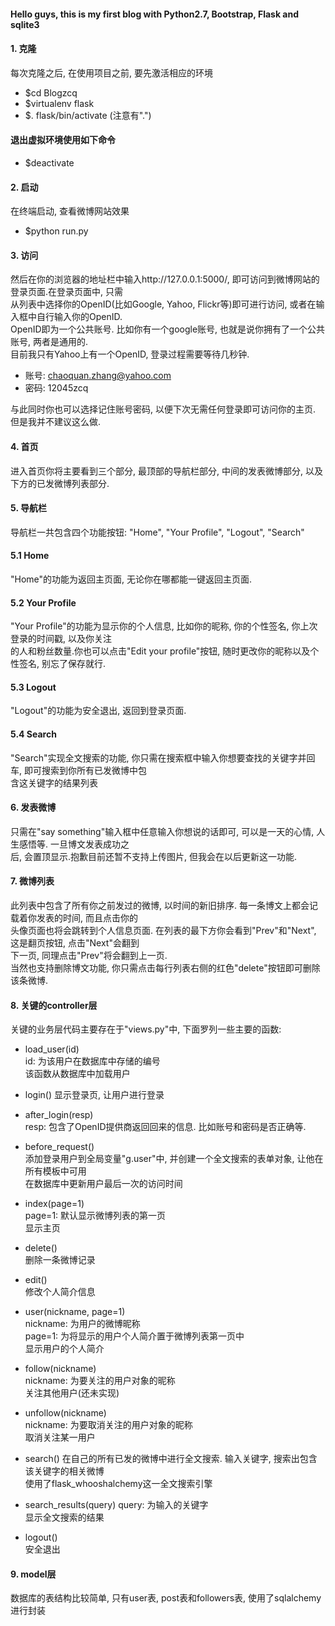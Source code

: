 #### Hello guys, this is my first blog with Python2.7, Bootstrap, Flask and sqlite3
#### 1. 克隆
每次克隆之后, 在使用项目之前, 要先激活相应的环境
+ $cd Blogzcq
+ $virtualenv flask
+ $. flask/bin/activate (注意有".")

#### 退出虚拟环境使用如下命令
+ $deactivate

#### 2. 启动
在终端启动, 查看微博网站效果
+ $python run.py

#### 3. 访问
然后在你的浏览器的地址栏中输入http://127.0.0.1:5000/, 即可访问到微博网站的登录页面.在登录页面中, 只需  
从列表中选择你的OpenID(比如Google, Yahoo, Flickr等)即可进行访问, 或者在输入框中自行输入你的OpenID.  
OpenID即为一个公共账号. 比如你有一个google账号, 也就是说你拥有了一个公共账号, 两者是通用的.  
目前我只有Yahoo上有一个OpenID, 登录过程需要等待几秒钟.
+ 账号: chaoquan.zhang@yahoo.com
+ 密码: 12045zcq

与此同时你也可以选择记住账号密码, 以便下次无需任何登录即可访问你的主页. 但是我并不建议这么做.

#### 4. 首页
进入首页你将主要看到三个部分, 最顶部的导航栏部分, 中间的发表微博部分, 以及下方的已发微博列表部分.

#### 5. 导航栏
导航栏一共包含四个功能按钮: "Home", "Your Profile", "Logout", "Search"

#### 5.1 Home
"Home"的功能为返回主页面, 无论你在哪都能一键返回主页面.  

#### 5.2 Your Profile
"Your Profile"的功能为显示你的个人信息, 比如你的昵称, 你的个性签名, 你上次登录的时间戳, 以及你关注  
的人和粉丝数量.你也可以点击"Edit your profile"按钮, 随时更改你的昵称以及个性签名, 别忘了保存就行.

#### 5.3 Logout
"Logout"的功能为安全退出, 返回到登录页面.

#### 5.4 Search
"Search"实现全文搜索的功能, 你只需在搜索框中输入你想要查找的关键字并回车, 即可搜索到你所有已发微博中包  
含这关键字的结果列表

#### 6. 发表微博
只需在"say something"输入框中任意输入你想说的话即可, 可以是一天的心情, 人生感悟等. 一旦博文发表成功之  
后, 会置顶显示.抱歉目前还暂不支持上传图片, 但我会在以后更新这一功能. 

#### 7. 微博列表
此列表中包含了所有你之前发过的微博, 以时间的新旧排序. 每一条博文上都会记载着你发表的时间, 而且点击你的  
头像页面也将会跳转到个人信息页面. 在列表的最下方你会看到"Prev"和"Next", 这是翻页按钮, 点击"Next"会翻到  
下一页, 同理点击"Prev"将会翻到上一页.  
当然也支持删除博文功能, 你只需点击每行列表右侧的红色"delete"按钮即可删除该条微博.

#### 8. 关键的controller层  
关键的业务层代码主要存在于"views.py"中, 下面罗列一些主要的函数:
+ load_user(id)  
id: 为该用户在数据库中存储的编号  
该函数从数据库中加载用户

+ login() 
显示登录页, 让用户进行登录

+ after_login(resp)  
resp: 包含了OpenID提供商返回回来的信息. 比如账号和密码是否正确等.

+ before_request()  
添加登录用户到全局变量"g.user"中, 并创建一个全文搜索的表单对象, 让他在所有模板中可用  
在数据库中更新用户最后一次的访问时间

+ index(page=1)  
page=1: 默认显示微博列表的第一页  
显示主页

+ delete()  
删除一条微博记录

+ edit()  
修改个人简介信息

+ user(nickname, page=1)  
nickname: 为用户的微博昵称  
page=1: 为将显示的用户个人简介置于微博列表第一页中  
显示用户的个人简介

+ follow(nickname)  
nickname: 为要关注的用户对象的昵称  
关注其他用户(还未实现)

+ unfollow(nickname)  
nickname: 为要取消关注的用户对象的昵称  
取消关注某一用户

+ search()
在自己的所有已发的微博中进行全文搜索. 输入关键字, 搜索出包含该关键字的相关微博  
使用了flask_whooshalchemy这一全文搜索引擎

+ search_results(query)
query: 为输入的关键字  
显示全文搜索的结果

+ logout()  
安全退出

#### 9. model层  
数据库的表结构比较简单, 只有user表, post表和followers表, 使用了sqlalchemy进行封装
